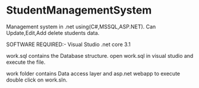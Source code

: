 # StudentManagementSystem
Management system in .net using(C#,MSSQL,ASP.NET). Can Update,Edit,Add delete students data. 

SOFTWARE REQUIRED:-
Visual Studio
.net core 3.1


work.sql contains the Database structure.
open work.sql in visual studio and execute the file.

work folder contains Data access layer and asp.net webapp 
to execute double click on work.sln.
